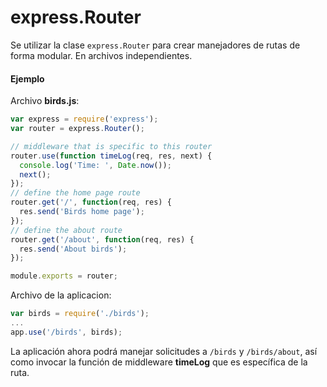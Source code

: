 # express.Router
Se utilizar la clase `express.Router` para crear manejadores de rutas de forma modular. En archivos independientes.

#### Ejemplo

Archivo **birds.js**:
```js
var express = require('express');
var router = express.Router();

// middleware that is specific to this router
router.use(function timeLog(req, res, next) {
  console.log('Time: ', Date.now());
  next();
});
// define the home page route
router.get('/', function(req, res) {
  res.send('Birds home page');
});
// define the about route
router.get('/about', function(req, res) {
  res.send('About birds');
});

module.exports = router;
```
Archivo de la aplicacion:

```js
var birds = require('./birds');
...
app.use('/birds', birds);
```
La aplicación ahora podrá manejar solicitudes a `/birds` y `/birds/about`, así como invocar la función de middleware **timeLog** que es específica de la ruta.
